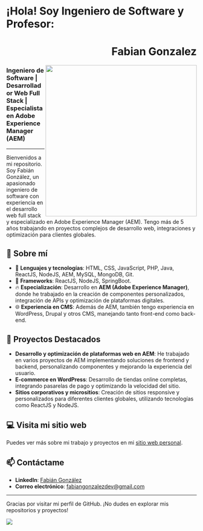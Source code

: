 # ¡Hola! Soy Ingeniero de Software y Profesor:

<div align="right">

# Fabian Gonzalez

</div>

<img width="400" height="auto" align="right" src="https://fabiangonzalez.dev/assets/img/fabiangonzalez.png">

### Ingeniero de Software | Desarrollador Web Full Stack | Especialista en Adobe Experience Manager (AEM)

---

Bienvenidos a mi repositorio. Soy Fabián González, un apasionado ingeniero de software con experiencia en el desarrollo web full stack y especializado en Adobe Experience Manager (AEM). Tengo más de 5 años trabajando en proyectos complejos de desarrollo web, integraciones y optimización para clientes globales.



## 🚀 Sobre mí

- 🔧 **Lenguajes y tecnologías**: HTML, CSS, JavaScript, PHP, Java, ReactJS, NodeJS, AEM, MySQL, MongoDB, Git.
- 🎯 **Frameworks**: ReactJS, NodeJS, SpringBoot.
- 🔥 **Especialización**: Desarrollo en **AEM (Adobe Experience Manager)**, donde he trabajado en la creación de componentes personalizados, integración de APIs y optimización de plataformas digitales.
- 🌐 **Experiencia en CMS**: Además de AEM, también tengo experiencia en WordPress, Drupal y otros CMS, manejando tanto front-end como back-end.

## 🌟 Proyectos Destacados

- **Desarrollo y optimización de plataformas web en AEM**: He trabajado en varios proyectos de AEM implementando soluciones de frontend y backend, personalizando componentes y mejorando la experiencia del usuario.
- **E-commerce en WordPress**: Desarrollo de tiendas online completas, integrando pasarelas de pago y optimizando la velocidad del sitio.
- **Sitios corporativos y micrositios**: Creación de sitios responsive y personalizados para diferentes clientes globales, utilizando tecnologías como ReactJS y NodeJS.

## 💻 Visita mi sitio web

Puedes ver más sobre mi trabajo y proyectos en mi [sitio web personal](https://fabiangonzalez.dev/).


## 📫 Contáctame

- **LinkedIn**: [Fabián González](https://www.linkedin.com/in/fabiangonzalezdev/)
- **Correo electrónico**: fabiangonzalezdev@gmail.com

---

Gracias por visitar mi perfil de GitHub. ¡No dudes en explorar mis repositorios y proyectos!

<a href="https://www.youtube.com/@poligonwebs?sub_confirmation=1" target="_blank" rel="noopener">
  <img align="center" src="https://fabiangonzalez.dev/assets/img/banneryoutube.png">
</a>

